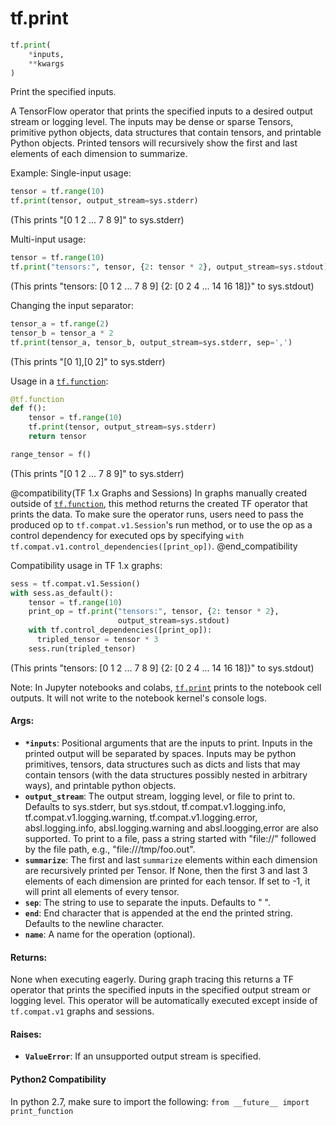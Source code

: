 <div itemscope itemtype="http://developers.google.com/ReferenceObject">
<meta itemprop="name" content="tf.print" />
<meta itemprop="path" content="Stable" />
</div>

# tf.print

``` python
tf.print(
    *inputs,
    **kwargs
)
```

Print the specified inputs.

A TensorFlow operator that prints the specified inputs to a desired
output stream or logging level. The inputs may be dense or sparse Tensors,
primitive python objects, data structures that contain tensors, and printable
Python objects. Printed tensors will recursively show the first and last
elements of each dimension to summarize.



Example:
  Single-input usage:

  ```python
  tensor = tf.range(10)
  tf.print(tensor, output_stream=sys.stderr)
  ```

  (This prints "[0 1 2 ... 7 8 9]" to sys.stderr)

  Multi-input usage:

  ```python
  tensor = tf.range(10)
  tf.print("tensors:", tensor, {2: tensor * 2}, output_stream=sys.stdout)
  ```

  (This prints "tensors: [0 1 2 ... 7 8 9] {2: [0 2 4 ... 14 16 18]}" to
  sys.stdout)

  Changing the input separator:
  ```python
  tensor_a = tf.range(2)
  tensor_b = tensor_a * 2
  tf.print(tensor_a, tensor_b, output_stream=sys.stderr, sep=',')
  ```

  (This prints "[0 1],[0 2]" to sys.stderr)

  Usage in a <a href="../tf/function.md"><code>tf.function</code></a>:

  ```python
  @tf.function
  def f():
      tensor = tf.range(10)
      tf.print(tensor, output_stream=sys.stderr)
      return tensor

  range_tensor = f()
  ```

  (This prints "[0 1 2 ... 7 8 9]" to sys.stderr)

@compatibility(TF 1.x Graphs and Sessions)
In graphs manually created outside of <a href="../tf/function.md"><code>tf.function</code></a>, this method returns
the created TF operator that prints the data. To make sure the
operator runs, users need to pass the produced op to
`tf.compat.v1.Session`'s run method, or to use the op as a control
dependency for executed ops by specifying
`with tf.compat.v1.control_dependencies([print_op])`.
@end_compatibility

  Compatibility usage in TF 1.x graphs:

  ```python
  sess = tf.compat.v1.Session()
  with sess.as_default():
      tensor = tf.range(10)
      print_op = tf.print("tensors:", tensor, {2: tensor * 2},
                          output_stream=sys.stdout)
      with tf.control_dependencies([print_op]):
        tripled_tensor = tensor * 3
      sess.run(tripled_tensor)
  ```

  (This prints "tensors: [0 1 2 ... 7 8 9] {2: [0 2 4 ... 14 16 18]}" to
  sys.stdout)

Note: In Jupyter notebooks and colabs, <a href="../tf/print.md"><code>tf.print</code></a> prints to the notebook
  cell outputs. It will not write to the notebook kernel's console logs.

#### Args:

* <b>`*inputs`</b>: Positional arguments that are the inputs to print. Inputs in the
    printed output will be separated by spaces. Inputs may be python
    primitives, tensors, data structures such as dicts and lists that may
    contain tensors (with the data structures possibly nested in arbitrary
    ways), and printable python objects.
* <b>`output_stream`</b>: The output stream, logging level, or file to print to.
    Defaults to sys.stderr, but sys.stdout, tf.compat.v1.logging.info,
    tf.compat.v1.logging.warning, tf.compat.v1.logging.error,
    absl.logging.info, absl.logging.warning and absl.loogging,error are also
    supported. To print to a file, pass a string started with "file://"
    followed by the file path, e.g., "file:///tmp/foo.out".
* <b>`summarize`</b>: The first and last `summarize` elements within each dimension are
    recursively printed per Tensor. If None, then the first 3 and last 3
    elements of each dimension are printed for each tensor. If set to -1, it
    will print all elements of every tensor.
* <b>`sep`</b>: The string to use to separate the inputs. Defaults to " ".
* <b>`end`</b>: End character that is appended at the end the printed string.
    Defaults to the newline character.
* <b>`name`</b>: A name for the operation (optional).


#### Returns:

None when executing eagerly. During graph tracing this returns
a TF operator that prints the specified inputs in the specified output
stream or logging level. This operator will be automatically executed
except inside of `tf.compat.v1` graphs and sessions.


#### Raises:

* <b>`ValueError`</b>: If an unsupported output stream is specified.

#### Python2 Compatibility
In python 2.7, make sure to import the following:
`from __future__ import print_function`

